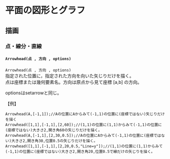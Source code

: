 # 平面の図形とグラフ  
## 描画  
### 点・線分・直線  
#### `Arrowhead(点 , 方向 , options)`  
`Arrowhead(点 , 方向 , options)`  
指定された位置に，指定された方向を向いた矢じりだけを描く。  
点は座標または幾何要素名。方向は原点から見て座標 [a,b] の方向。  
  
optionsはsetarrowと同じ。  
  
【例】  
```  
Arrowhead(A,[-1,1]);//Aの位置にAからみて(-1,1)の位置に(座標ではない)矢じりだけを描く  
Arrowhead([1,1],[-1,1],[2,60]);//(1,1)の位置に(1,1)からみて(-1,1)の位置に(座標ではない)大きさ2,開き角60の矢じりだけを描く。  
Arrowhead(A,[-1,1],[2,30,0.5]);//Aの位置にAからみて(-1,1)の位置に(座標ではない)大きさ2,開き角30,位置0.5の矢じりだけを描く。  
Arrowhead([1,1],[-1,1],[2,20,0.5,"Line=y"]);//(1,1)の位置に(1,1)からみて(-1,1)の位置に(座標ではない)大きさ2,開き角20,位置0.5で線だけの矢じりを描く。  
```
